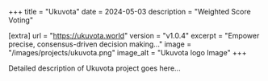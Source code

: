 
+++
title = "Ukuvota"
date = 2024-05-03
description = "Weighted Score Voting"

[extra]
url = "https://ukuvota.world"
version = "v1.0.4"
excerpt = "Empower precise, consensus-driven decision making..."
image = "/images/projects/ukuvota.png"
image_alt = "Ukuvota logo Image"
+++

Detailed description of Ukuvota project goes here...
